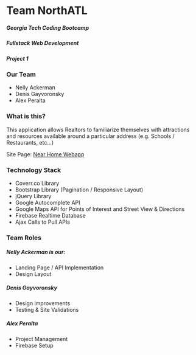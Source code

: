 # Team NorthATL

##### Georgia Tech Coding Bootcamp
##### Fullstack Web Development
##### Project 1

### Our Team
* Nelly Ackerman
* Denis Gayvoronsky
* Alex Peralta

### What is this?

This application allows Realtors to familiarize themselves with attractions and resources
available around a particular address (e.g. Schools / Restaurants, etc...)

Site Page:
[Near Home Webapp](https://na995909.github.io/Project-1/)

### Technology Stack
* Coverr.co Library
* Bootstrap Library (Pagination / Responsive Layout)
* jQuery Library
* Google Autocomplete API
* Google Maps API for Points of Interest and Street View & Directions
* Firebase Realtime Database
* Ajax Calls to Pull APIs

### Team Roles
##### Nelly Ackerman is our:
* Landing Page / API Implementation
* Design Layout

##### Denis Gayvoronsky
* Design improvements
* Testing & Site Validations

##### Alex Peralta
* Project Management
* Firebase Setup



